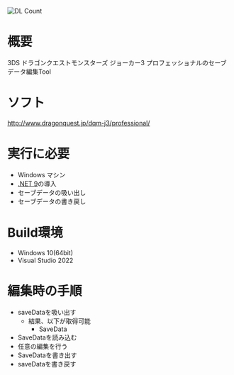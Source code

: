 ![DL Count](https://img.shields.io/github/downloads/turtle-insect/DQMJoker3Pro/total.svg)

# 概要
3DS ドラゴンクエストモンスターズ ジョーカー3 プロフェッショナルのセーブデータ編集Tool

# ソフト
http://www.dragonquest.jp/dqm-j3/professional/

# 実行に必要
* Windows マシン
* [.NET 9](https://dotnet.microsoft.com/en-us/download/dotnet/9.0)の導入
* セーブデータの吸い出し
* セーブデータの書き戻し

# Build環境
* Windows 10(64bit)
* Visual Studio 2022

# 編集時の手順
* saveDataを吸い出す
   * 結果、以下が取得可能
      * SaveData
* SaveDataを読み込む
* 任意の編集を行う
* SaveDataを書き出す
* saveDataを書き戻す
